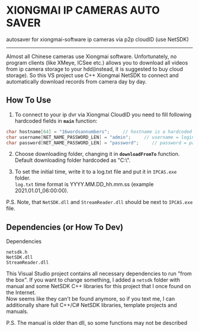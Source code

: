 # XIONGMAI IP CAMERAS AUTO SAVER
autosaver for xiongmai-software ip cameras via p2p cloudID (use NetSDK)

------------------------------
Almost all Chinese cameras use Xiongmai software. 
Unfortunately, no program clients (like XMeye, ICSee etc.) allows you to download all videos from ip camera storage to your hdd(instead, it is suggested to buy cloud storage).
So this VS project use C++ Xiongmai NetSDK to connect and automatically download records from camera day by day.

## How To Use

1) To connect to your ip dvr via Xiongmai CloudID you need to fill following hardcoded fields in **``main``** function:
```C++
char hostname[64] = "16wordsannumbers";     // hostname is a hardcoded ip dvr's CloudID
char username[NET_NAME_PASSWORD_LEN] = "admin";     // username = login to acces your dvr
char password[NET_NAME_PASSWORD_LEN] = "password";     // password = password (surpisingly)
```

2) Choose downloading folder, changing it in **``downloadFromTo``** function.
Default downloading folder hardcoded as "C:\\".

3) To set the initial time, write it to a log.txt file and put it in ``IPCAS.exe`` folder.  
``log.txt`` time format is YYYY.MM.DD_hh.mm.ss (example 2021.01.01_06:00:00).

P.S. Note, that ``NetSDK.dll`` and ``StreamReader.dll`` should be next to ``IPCAS.exe`` file.

## Dependencies (or How To Dev)
Dependencies
````
netsdk.h
NetSDK.dll
StreamReader.dll
````
This Visual Studio project contains all necessary dependencies to run "from the box".
If you want to change something, I added a ``netsdk`` folder with manual and some NetSDK C++ libraries for this project that I once found on the Internet.  
Now seems like they can't be found anymore, so if you text me, I can additionally share full С++/С# NetSDK libraries, template projects and manuals.

P.S. The manual is older than dll, so some functions may not be described
